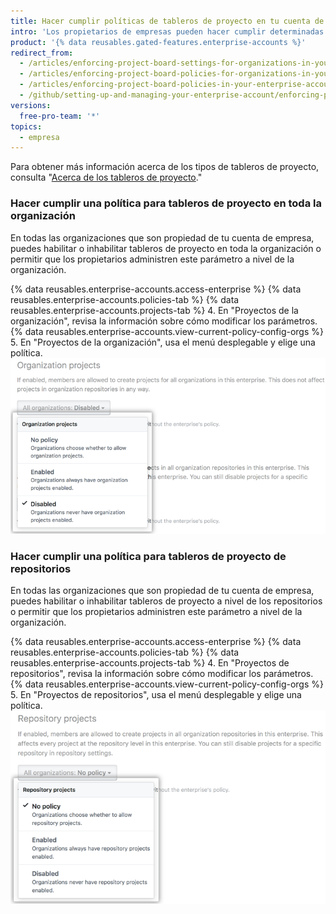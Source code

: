 ```yaml
---
title: Hacer cumplir políticas de tableros de proyecto en tu cuenta de empresa
intro: 'Los propietarios de empresas pueden hacer cumplir determinadas políticas de tableros de proyecto para todas las organizaciones que son propiedad de una cuenta de empresa o pueden permitir que las políticas se establezcan en cada organización.'
product: '{% data reusables.gated-features.enterprise-accounts %}'
redirect_from:
  - /articles/enforcing-project-board-settings-for-organizations-in-your-business-account/
  - /articles/enforcing-project-board-policies-for-organizations-in-your-enterprise-account/
  - /articles/enforcing-project-board-policies-in-your-enterprise-account
  - /github/setting-up-and-managing-your-enterprise-account/enforcing-project-board-policies-in-your-enterprise-account
versions:
  free-pro-team: '*'
topics:
  - empresa
---
```


Para obtener más información acerca de los tipos de tableros de proyecto, consulta "[Acerca de los tableros de proyecto](/articles/about-project-boards)."

### Hacer cumplir una política para tableros de proyecto en toda la organización

En todas las organizaciones que son propiedad de tu cuenta de empresa, puedes habilitar o inhabilitar tableros de proyecto en toda la organización o permitir que los propietarios administren este parámetro a nivel de la organización.

{% data reusables.enterprise-accounts.access-enterprise %}
{% data reusables.enterprise-accounts.policies-tab %}
{% data reusables.enterprise-accounts.projects-tab %}
4. En "Proyectos de la organización", revisa la información sobre cómo modificar los parámetros. {% data reusables.enterprise-accounts.view-current-policy-config-orgs %}
5. En "Proyectos de la organización", usa el menú desplegable y elige una política. ![Menú desplegable con opciones de políticas de tableros de proyecto de la organización](/assets/images/help/business-accounts/organization-projects-policy-drop-down.png)

### Hacer cumplir una política para tableros de proyecto de repositorios

En todas las organizaciones que son propiedad de tu cuenta de empresa, puedes habilitar o inhabilitar tableros de proyecto a nivel de los repositorios o permitir que los propietarios administren este parámetro a nivel de la organización.

{% data reusables.enterprise-accounts.access-enterprise %}
{% data reusables.enterprise-accounts.policies-tab %}
{% data reusables.enterprise-accounts.projects-tab %}
4. En "Proyectos de repositorios", revisa la información sobre cómo modificar los parámetros. {% data reusables.enterprise-accounts.view-current-policy-config-orgs %}
5. En "Proyectos de repositorios", usa el menú desplegable y elige una política. ![Menú desplegable con opciones de políticas de tableros de proyecto de repositorios](/assets/images/help/business-accounts/repository-projects-policy-drop-down.png)
